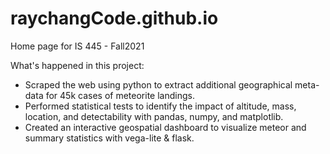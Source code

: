 # raychangCode.github.io
Home page for IS 445 - Fall2021

What's happened in this project:
- Scraped the web using python to extract additional geographical meta-data for 45k cases of meteorite landings.
- Performed statistical tests to identify the impact of altitude, mass, location, and detectability with pandas, numpy, and matplotlib.
- Created an interactive geospatial dashboard to visualize meteor and summary statistics with vega-lite & flask.
